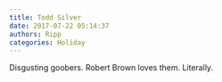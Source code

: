 ```yaml
---
title: Todd Silver
date: 2017-07-22 05:14:37
authors: Ripp
categories: Holiday
---
```


 Disgusting goobers. Robert Brown loves them. Literally.